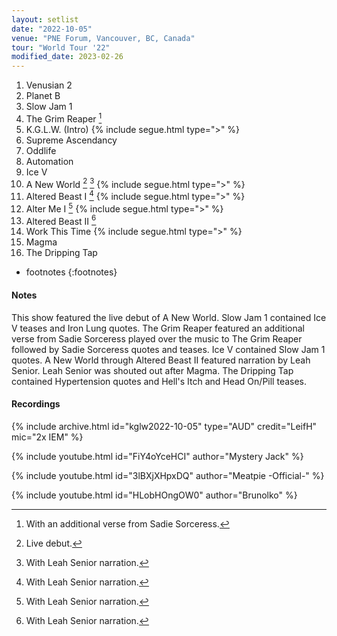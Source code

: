 ```yaml
---
layout: setlist
date: "2022-10-05"
venue: "PNE Forum, Vancouver, BC, Canada"
tour: "World Tour '22"
modified_date: 2023-02-26
---
```



 1. Venusian 2
 2. Planet B
 3. Slow Jam 1
 4. The Grim Reaper
    [^1]
 5. K.G.L.W. (Intro)
    {% include segue.html type=">" %}
 6. Supreme Ascendancy
 7. Oddlife
 8. Automation
 9. Ice V
10. A New World
    [^2]
    [^3]
    {% include segue.html type=">" %}
11. Altered Beast I
    [^3]
    {% include segue.html type=">" %}
12. Alter Me I
    [^3]
    {% include segue.html type=">" %}
13. Altered Beast II
    [^3]
14. Work This Time
    {% include segue.html type=">" %}
15. Magma
16. The Dripping Tap

<!--snippet-->
* footnotes
{:footnotes}
[^1]: With an additional verse from Sadie Sorceress.
[^2]: Live debut.
[^3]: With Leah Senior narration.


#### Notes

This show featured the live debut of A New World.  Slow Jam 1 contained Ice V teases and Iron Lung quotes.  The Grim Reaper featured an additional verse from Sadie Sorceress played over the music to The Grim Reaper followed by Sadie Sorceress quotes and teases.  Ice V contained Slow Jam 1 quotes.  A New World through Altered Beast II featured narration by Leah Senior.  Leah Senior was shouted out after Magma.  The Dripping Tap contained Hypertension quotes and Hell's Itch and Head On/Pill teases.

#### Recordings

{% include archive.html id="kglw2022-10-05" type="AUD" credit="LeifH" mic="2x IEM" %}

{% include youtube.html id="FiY4oYceHCI" author="Mystery Jack" %}

{% include youtube.html id="3lBXjXHpxDQ" author="Meatpie -Official-" %}

{% include youtube.html id="HLobHOngOW0" author="Brunolko" %}
